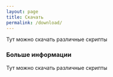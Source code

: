 ```yaml
---
layout: page
title: Скачать
permalink: /download/
---
```


Тут можно скачать различные скрипты

### Больше информации

Тут можно скачать различные скрипты
